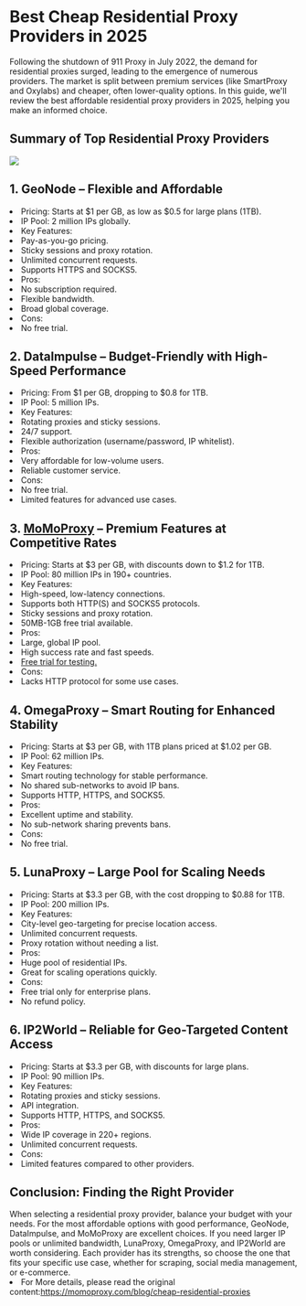 <h1>Best Cheap Residential Proxy Providers in 2025</h1>

Following the shutdown of 911 Proxy in July 2022, the demand for residential proxies surged, leading to the emergence of numerous providers. The market is split between premium services (like SmartProxy and Oxylabs) and cheaper, often lower-quality options. In this guide, we'll review the best affordable residential proxy providers in 2025, helping you make an informed choice.

<h2>Summary of Top Residential Proxy Providers</h2>
<img src="https://i.imgur.com/THesEQp.png">

<h2>1. GeoNode – Flexible and Affordable</h2>
<li>Pricing: Starts at $1 per GB, as low as $0.5 for large plans (1TB).</li>
<li>IP Pool: 2 million IPs globally.</li>
<li>Key Features:</li>
<li>Pay-as-you-go pricing.</li>
<li>Sticky sessions and proxy rotation.</li>
<li>Unlimited concurrent requests.</li>
<li>Supports HTTPS and SOCKS5.</li>
<li>Pros:</li>
<li>No subscription required.</li>
<li>Flexible bandwidth.</li>
<li>Broad global coverage.</li>
<li>Cons:</li>
<li>No free trial.</li>

<h2>2. DataImpulse – Budget-Friendly with High-Speed Performance</h2>
<li>Pricing: From $1 per GB, dropping to $0.8 for 1TB.</li>
<li>IP Pool: 5 million IPs.</li>
<li>Key Features:</li>
<li>Rotating proxies and sticky sessions.</li>
<li>24/7 support.</li>
<li>Flexible authorization (username/password, IP whitelist).</li>
<li>Pros:</li>
<li>Very affordable for low-volume users.</li>
<li>Reliable customer service.</li>
<li>Cons:</li>
<li>No free trial.</li>
<li>Limited features for advanced use cases.</li>

<h2>3. <a href="https://momoproxy.com">MoMoProxy</a> – Premium Features at Competitive Rates</h2>
<li>Pricing: Starts at $3 per GB, with discounts down to $1.2 for 1TB.</li>
<li>IP Pool: 80 million IPs in 190+ countries.</li>
<li>Key Features:</li>
<li>High-speed, low-latency connections.</li>
<li>Supports both HTTP(S) and SOCKS5 protocols.</li>
<li>Sticky sessions and proxy rotation.</li>
<li>50MB-1GB free trial available.</li>
<li>Pros:</li>
<li>Large, global IP pool.</li>
<li>High success rate and fast speeds.</li>
<li><a href="https://momoproxy.com">Free trial for testing.</a></li>
<li>Cons:</li>
<li>Lacks HTTP protocol for some use cases.</li>

<h2>4. OmegaProxy – Smart Routing for Enhanced Stability</h2>
<li>Pricing: Starts at $3 per GB, with 1TB plans priced at $1.02 per GB.</li>
<li>IP Pool: 62 million IPs.</li>
<li>Key Features:</li>
<li>Smart routing technology for stable performance.</li>
<li>No shared sub-networks to avoid IP bans.</li>
<li>Supports HTTP, HTTPS, and SOCKS5.</li>
<li>Pros:</li>
<li>Excellent uptime and stability.</li>
<li>No sub-network sharing prevents bans.</li>
<li>Cons:</li>
<li>No free trial.</li>

<h2>5. LunaProxy – Large Pool for Scaling Needs</h2>
<li>Pricing: Starts at $3.3 per GB, with the cost dropping to $0.88 for 1TB.</li>
<li>IP Pool: 200 million IPs.</li>
<li>Key Features:</li>
<li>City-level geo-targeting for precise location access.</li>
<li>Unlimited concurrent requests.</li>
<li>Proxy rotation without needing a list.</li>
<li>Pros:</li>
<li>Huge pool of residential IPs.</li>
<li>Great for scaling operations quickly.</li>
<li>Cons:</li>
<li>Free trial only for enterprise plans.</li>
<li>No refund policy.</li>

<h2>6. IP2World – Reliable for Geo-Targeted Content Access</h2>
<li>Pricing: Starts at $3.3 per GB, with discounts for large plans.</li>
<li>IP Pool: 90 million IPs.</li>
<li>Key Features:</li>
<li>Rotating proxies and sticky sessions.</li>
<li>API integration.</li>
<li>Supports HTTP, HTTPS, and SOCKS5.</li>
<li>Pros:</li>
<li>Wide IP coverage in 220+ regions.</li>
<li>Unlimited concurrent requests.</li>
<li>Cons:</li>
<li>Limited features compared to other providers.</li>

<h2>Conclusion: Finding the Right Provider</h2>
When selecting a residential proxy provider, balance your budget with your needs. For the most affordable options with good performance, GeoNode, DataImpulse, and MoMoProxy are excellent choices. If you need larger IP pools or unlimited bandwidth, LunaProxy, OmegaProxy, and IP2World are worth considering. Each provider has its strengths, so choose the one that fits your specific use case, whether for scraping, social media management, or e-commerce.
<li> For More details, please read the original content:<a href="https://momoproxy.com/blog/cheap-residential-proxies">https://momoproxy.com/blog/cheap-residential-proxies</a></li>
